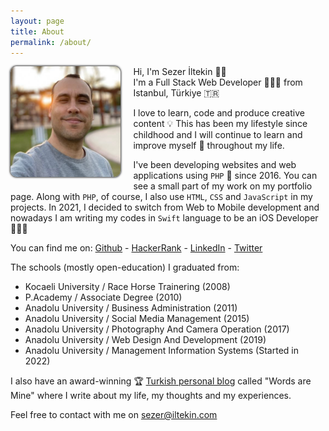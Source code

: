 ```yaml
---
layout: page
title: About
permalink: /about/
---
```


<style>

#about-container {
    min-height: 400px;
}

#about-container > .photo {
    float: left;
    margin: 0 20px 10px 0;
    max-width: 35%;
}

#about-container > .photo img {
    border-radius: 10px;
    box-shadow: 0 0 3px 1px #333;
}

</style>

<div id="about-container">
<div class="photo">
<img src="/assets/images/author.jpg" alt="author">
</div>
<div class="text">
<p>Hi, I'm Sezer İltekin 👋🏼<br/>
I'm a Full Stack Web Developer 👨🏻‍💻 from Istanbul, Türkiye 🇹🇷</p>

<p>I love to learn, code and produce creative content 💡 This has been my lifestyle since childhood and I will continue to learn and improve myself 🧠 throughout my life.</p>

<p>I've been developing websites and web applications using <code>PHP</code> 🐘 since 2016. You can see a small part of my work on my portfolio page. Along with <code>PHP</code>, of course, I also use <code>HTML</code>, <code>CSS</code> and <code>JavaScript</code> in my projects. In 2021, I decided to switch from Web to Mobile development and nowadays I am writing my codes in <code>Swift</code> language to be an iOS Developer 👨🏻‍💻</p>

<p>You can find me on: 
<a target="_blank" href="https://github.com/iltekin">Github</a> - 
<a target="_blank" href="https://hackerrank.com/iltekin">HackerRank</a> - 
<a target="_blank" href="https://linkedin.com/in/iltekin">LinkedIn</a> - 
<a target="_blank" href="https://twitter.com/kelimelerbenim">Twitter</a></p>

<p>The schools (mostly open-education) I graduated from:</p>
<ul>
<li>Kocaeli University / Race Horse Trainering (2008)</li>
<li>P.Academy / Associate Degree (2010)</li>
<li>Anadolu University / Business Administration (2011)</li>
<li>Anadolu University / Social Media Management (2015)</li>
<li>Anadolu University / Photography And Camera Operation (2017)</li>
<li>Anadolu University / Web Design And Development (2019)</li>
<li>Anadolu University / Management Information Systems (Started in 2022)</li>
</ul>

<p>I also have an award-winning 🏆 <a target="_blank" href="https://kelimelerbenim.com">Turkish personal blog</a> called "Words are Mine"
 where I write about my life, my thoughts and my experiences.</p>

Feel free to contact with me on <a href="mailto:sezer@iltekin.com">sezer@iltekin.com</a>

</div>
</div>


